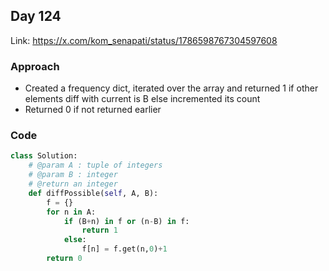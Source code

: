 ## Day 124

Link: https://x.com/kom_senapati/status/1786598767304597608

### Approach

- Created a frequency dict, iterated over the array and returned 1 if other elements diff with current is B else incremented its count
- Returned 0 if not returned earlier

### Code

```py
class Solution:
    # @param A : tuple of integers
    # @param B : integer
    # @return an integer
    def diffPossible(self, A, B):
        f = {}
        for n in A:
            if (B+n) in f or (n-B) in f:
                return 1
            else:
                f[n] = f.get(n,0)+1
        return 0
```

